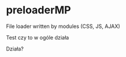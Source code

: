 preloaderMP
===========

File loader written by modules (CSS, JS, AJAX)

Test czy to w ogóle działa

Działa?